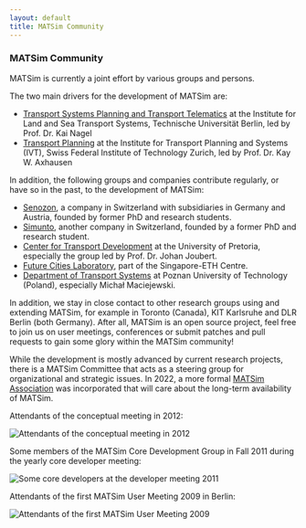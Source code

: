 ```yaml
---
layout: default
title: MATSim Community
---
```



### MATSim Community

MATSim is currently a joint effort by various groups and persons.

The two main drivers for the development of MATSim are:

- [Transport Systems Planning and Transport Telematics](http://www.vsp.tu-berlin.de/) at the Institute for Land and Sea Transport Systems, Technische Universität Berlin, led by Prof. Dr. Kai Nagel
- [Transport Planning](http://www.ivt.ethz.ch/vpl/) at the Institute for Transport Planning and Systems (IVT), Swiss Federal Institute of Technology Zurich, led by Prof. Dr. Kay W. Axhausen

In addition, the following groups and companies contribute regularly, or have so in the past, to the development of MATSim:

- [Senozon](https://senozon.com/), a company in Switzerland with subsidiaries in Germany and Austria, founded by former PhD and research students.
- [Simunto](https://simunto.com/), another company in Switzerland, founded by a former PhD and research student.
- [Center for Transport Development](http://www.up.ac.za/en/centre-for-transport-development/) at the University of Pretoria, especially the group led by Prof. Dr. Johan Joubert.
- [Future Cities Laboratory](http://www.fcl.ethz.ch), part of the Singapore-ETH Centre.
- [Department of Transport Systems](http://www.dts.put.poznan.pl/) at Poznan University of Technology (Poland), especially Michał Maciejewski.

In addition, we stay in close contact to other research groups using and extending MATSim, for example in Toronto (Canada), KIT Karlsruhe and DLR Berlin (both Germany).
After all, MATSim is an open source project, feel free to join us on user meetings, conferences or submit patches and pull requests to gain some glory within the MATSim community!

While the development is mostly advanced by current research projects, there is a MATSim Committee that acts as a steering group for organizational and strategic issues.
In 2022, a more formal [MATSim Association](/assocation) was incorporated that will care about the long-term availability of MATSim.

Attendants of the conceptual meeting in 2012:

<img src="/images/about_grufo2012concept.jpg" alt="Attendants of the conceptual meeting in 2012" style="max-width:100%">

Some members of the MATSim Core Development Group in Fall 2011 during the yearly core developer meeting:

<img src="/images/about_grufo2011dev.jpg" alt="Some core developers at the developer meeting 2011" style="max-width:100%">


Attendants of the first MATSim User Meeting 2009 in Berlin:

<img src="/images/about_grufo2009users.jpg" alt="Attendants of the first MATSim User Meeting 2009" style="max-width:100%">
